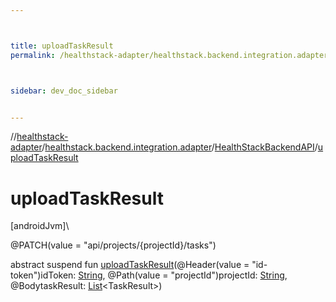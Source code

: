 ```yaml
---



title: uploadTaskResult
permalink: /healthstack-adapter/healthstack.backend.integration.adapter/-health-stack-backend-a-p-i/upload-task-result.html



sidebar: dev_doc_sidebar


---
```




//[healthstack-adapter](/healthstack-adapter.html)/[healthstack.backend.integration.adapter](../index.html)/[HealthStackBackendAPI](index.html)/[uploadTaskResult](upload-task-result.html)



# uploadTaskResult



[androidJvm]\




@PATCH(value = &quot;api/projects/{projectId}/tasks&quot;)



abstract suspend fun [uploadTaskResult](upload-task-result.html)(@Header(value = &quot;id-token&quot;)idToken: [String](https://kotlinlang.org/api/latest/jvm/stdlib/kotlin/-string/index.html), @Path(value = &quot;projectId&quot;)projectId: [String](https://kotlinlang.org/api/latest/jvm/stdlib/kotlin/-string/index.html), @BodytaskResult: [List](https://kotlinlang.org/api/latest/jvm/stdlib/kotlin.collections/-list/index.html)&lt;TaskResult&gt;)







